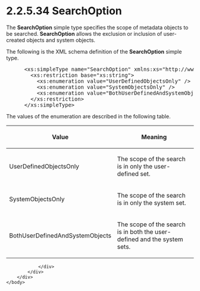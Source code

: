 <html dir="LTR" xmlns:mshelp="http://msdn.microsoft.com/mshelp" xmlns:ddue="http://ddue.schemas.microsoft.com/authoring/2003/5" xmlns:xlink="http://www.w3.org/1999/xlink" xmlns:tool="http://www.microsoft.com/tooltip">
    <head>
        <meta http-equiv="Content-Type" content="text/html; CHARSET=utf-8"></meta>
        <meta name="save" content="history"></meta>
        <title>2.2.5.34 SearchOption</title>
        <xml>
            <mshelp:toctitle title="2.2.5.34 SearchOption"></mshelp:toctitle>
            <mshelp:rltitle title="[MS-SSMDSWS-15]: SearchOption"></mshelp:rltitle>
            <mshelp:keyword index="A" term="505c2fd6-46cd-47aa-94cd-0aed752b958a"></mshelp:keyword>
            <mshelp:attr name="DCSext.ContentType" value="open specification"></mshelp:attr>
            <mshelp:attr name="AssetID" value="505c2fd6-46cd-47aa-94cd-0aed752b958a"></mshelp:attr>
            <mshelp:attr name="TopicType" value="kbRef"></mshelp:attr>
            <mshelp:attr name="DCSext.Title" value="[MS-SSMDSWS-15]: SearchOption" />
        </xml>
    </head>
    <body>
        <div id="header">
            <h1 class="heading">2.2.5.34 SearchOption</h1>
        </div>
        <div id="mainSection">
            <div id="mainBody">
                <div id="allHistory" class="saveHistory"></div>
                <div id="sectionSection0" class="section" name="collapseableSection">
                    

<p>The <b>SearchOption</b> simple type specifies the scope of
metadata objects to be searched. <b>SearchOption</b> allows the exclusion or
inclusion of user-created objects and system objects.</p>

<p>The following is the XML schema definition of the <b>SearchOption</b>
simple type.</p>

<dl>
<dd>
<div><pre> &lt;xs:simpleType name=&quot;SearchOption&quot; xmlns:xs=&quot;http://www.w3.org/2001/XMLSchema&quot;&gt;
   &lt;xs:restriction base=&quot;xs:string&quot;&gt;
     &lt;xs:enumeration value=&quot;UserDefinedObjectsOnly&quot; /&gt;
     &lt;xs:enumeration value=&quot;SystemObjectsOnly&quot; /&gt;
     &lt;xs:enumeration value=&quot;BothUserDefinedAndSystemObjects&quot; /&gt;
   &lt;/xs:restriction&gt;
 &lt;/xs:simpleType&gt;
</pre></div>
</dd></dl>

<p>The values of the enumeration are described in the following
table.</p>

<table>
 <thead>
  <tr>
   <th>
   <p>Value</p>
   </th>
   <th>
   <p>Meaning</p>
   </th>
  </tr>
 </thead>
 <tr>
  <td>
  <p>UserDefinedObjectsOnly</p>
  </td>
  <td>
  <p>The scope of the search is in only the user-defined
  set.</p>
  </td>
 </tr>
 <tr>
  <td>
  <p>SystemObjectsOnly</p>
  </td>
  <td>
  <p>The scope of the search is in only the system set.</p>
  </td>
 </tr>
 <tr>
  <td>
  <p>BothUserDefinedAndSystemObjects</p>
  </td>
  <td>
  <p>The scope of the search is in both the user-defined
  and the system sets.</p>
  </td>
 </tr>
</table>

<p> </p>


                </div>
            </div>
        </div>
    </body>
</html>